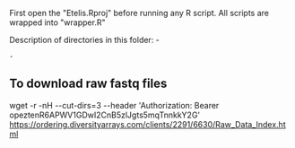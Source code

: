 First open the "Etelis.Rproj" before running any R script. 
All scripts are wrapped into "wrapper.R"



Description of directories in this folder:
	- 
	
	- 
	
	
## To download raw fastq files
wget -r -nH --cut-dirs=3 --header 'Authorization: Bearer opeztenR6APWV1GDwI2CnB5zlJgts5mqTnnkkY2G' https://ordering.diversityarrays.com/clients/2291/6630/Raw_Data_Index.html

	
